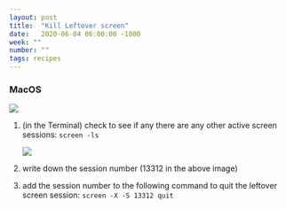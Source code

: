 ```yaml
---
layout: post
title:  "Kill Leftover screen"
date:   2020-06-04 06:00:00 -1000
week: ""
number: ""
tags: recipes
---
```


### MacOS

![]({{site.url}}/assets/failed_to_access_screen.png)

1. (in the Terminal) check to see if any there are any other active screen sessions: `screen -ls`

    ![]({{site.url}}/assets/screen_session_number.png)

2. write down the session number (13312 in the above image)
3. add the session number to the following command to quit the leftover screen session: `screen -X -S 13312 quit`

